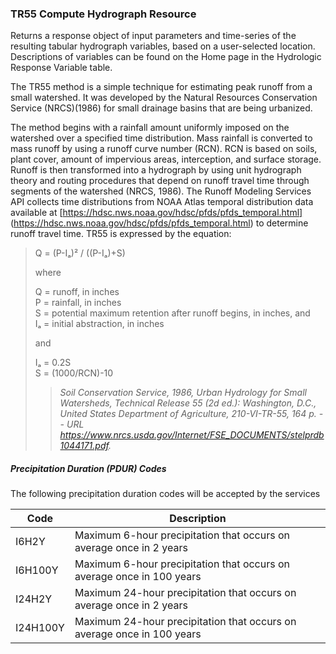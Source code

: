 ### TR55 Compute Hydrograph Resource
Returns a response object of input parameters and time-series of the resulting tabular hydrograph variables, based on a user-selected location. Descriptions of variables can be found on the Home page in the Hydrologic Response Variable table.

The TR55 method is a simple technique for estimating peak runoff from a small watershed. It was developed by the Natural Resources Conservation Service (NRCS)(1986) for small drainage basins that are being urbanized.

The method begins with a rainfall amount uniformly imposed on the watershed over a specified time distribution. Mass rainfall is converted to mass runoff by using a runoff curve number (RCN). RCN is based on soils, plant cover, amount of impervious areas, interception, and surface storage. Runoff is then transformed into a hydrograph by using unit hydrograph theory and routing procedures that depend on runoff travel time through segments of the watershed (NRCS, 1986). The Runoff Modeling Services API collects time distributions from NOAA Atlas temporal distribution data available at [https://hdsc.nws.noaa.gov/hdsc/pfds/pfds_temporal.html] (https://hdsc.nws.noaa.gov/hdsc/pfds/pfds_temporal.html) to determine runoff travel time. TR55 is expressed by the equation:

>Q = (P-Iₐ)² / ((P-Iₐ)+S)
>
>where
>
>Q = runoff, in inches<br />
>P = rainfall, in inches<br />
>S = potential maximum retention after runoff begins, in inches, and<br />
>Iₐ = initial abstraction, in inches
>
>and
>
>Iₐ = 0.2S<br />
>S = (1000/RCN)-10
>
>>*Soil Conservation Service, 1986, Urban Hydrology for Small Watersheds, Technical Release 55 (2d ed.): Washington, D.C., United States Department of Agriculture, 210-VI-TR-55, 164 p. -- URL https://www.nrcs.usda.gov/Internet/FSE_DOCUMENTS/stelprdb1044171.pdf.*

##### Precipitation Duration (PDUR) Codes
The following precipitation duration codes will be accepted by the services

| Code  | Description |
| ------------- | ------------- |
| I6H2Y  | Maximum 6-hour precipitation that occurs on average once in 2 years  |
| I6H100Y  | Maximum 6-hour precipitation that occurs on average once in 100 years  |
| I24H2Y  | Maximum 24-hour precipitation that occurs on average once in 2 years  |
| I24H100Y  | Maximum 24-hour precipitation that occurs on average once in 100 years  |
